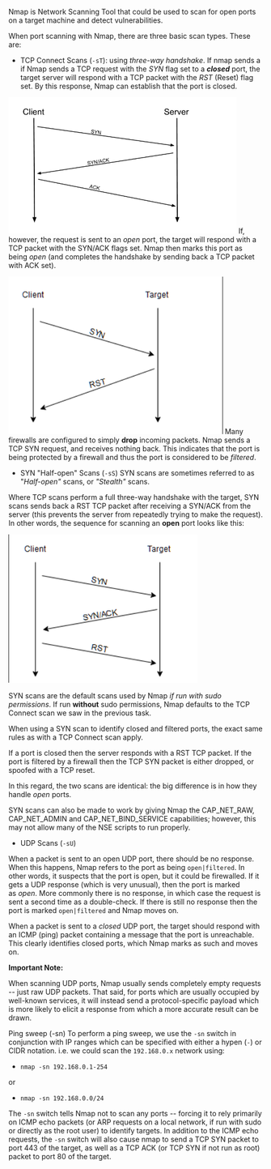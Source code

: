 
Nmap is Network Scanning Tool that could be used to scan for open ports on a target machine and detect vulnerabilities.

When port scanning with Nmap, there are three basic scan types. These are:

- TCP Connect Scans (`-sT`): using _three-way handshake_.
If nmap sends a if Nmap sends a TCP request with the _SYN_ flag set to a **_closed_** port, the target server will respond with a TCP packet with the _RST_ (Reset) flag set. By this response, Nmap can establish that the port is closed.

![](../../Attachments/Pasted%20image%2020231105005239.png)
If, however, the request is sent to an _open_ port, the target will respond with a TCP packet with the SYN/ACK flags set. Nmap then marks this port as being _open_ (and completes the handshake by sending back a TCP packet with ACK set).

![](../../Attachments/Pasted%20image%2020231105005254.png)
Many firewalls are configured to simply **drop** incoming packets. Nmap sends a TCP SYN request, and receives nothing back. This indicates that the port is being protected by a firewall and thus the port is considered to be _filtered_.

- SYN "Half-open" Scans (`-sS`)
SYN scans are sometimes referred to as "_Half-open"_ scans, or _"Stealth"_ scans.

Where TCP scans perform a full three-way handshake with the target, SYN scans sends back a RST TCP packet after receiving a SYN/ACK from the server (this prevents the server from repeatedly trying to make the request). In other words, the sequence for scanning an **open** port looks like this:

![](../../Attachments/Pasted%20image%2020231105005311.png)

SYN scans are the default scans used by Nmap _if run with sudo permissions_. If run **without** sudo permissions, Nmap defaults to the TCP Connect scan we saw in the previous task.

When using a SYN scan to identify closed and filtered ports, the exact same rules as with a TCP Connect scan apply.

If a port is closed then the server responds with a RST TCP packet. If the port is filtered by a firewall then the TCP SYN packet is either dropped, or spoofed with a TCP reset.

In this regard, the two scans are identical: the big difference is in how they handle _open_ ports.

SYN scans can also be made to work by giving Nmap the CAP_NET_RAW, CAP_NET_ADMIN and CAP_NET_BIND_SERVICE capabilities; however, this may not allow many of the NSE scripts to run properly.

- UDP Scans (`-sU`)

When a packet is sent to an open UDP port, there should be no response. When this happens, Nmap refers to the port as being `open|filtered`. In other words, it suspects that the port is open, but it could be firewalled. If it gets a UDP response (which is very unusual), then the port is marked as _open_. More commonly there is no response, in which case the request is sent a second time as a double-check. If there is still no response then the port is marked `open|filtered` and Nmap moves on.  

When a packet is sent to a _closed_ UDP port, the target should respond with an ICMP (ping) packet containing a message that the port is unreachable. This clearly identifies closed ports, which Nmap marks as such and moves on.

**Important Note:**

When scanning UDP ports, Nmap usually sends completely empty requests -- just raw UDP packets. That said, for ports which are usually occupied by well-known services, it will instead send a protocol-specific payload which is more likely to elicit a response from which a more accurate result can be drawn.

Ping sweep (-sn)
To perform a ping sweep, we use the `-sn` switch in conjunction with IP ranges which can be specified with either a hypen (`-`) or CIDR notation. i.e. we could scan the `192.168.0.x` network using:

- `nmap -sn 192.168.0.1-254`

or

- `nmap -sn 192.168.0.0/24`


The `-sn` switch tells Nmap not to scan any ports -- forcing it to rely primarily on ICMP echo packets (or ARP requests on a local network, if run with sudo or directly as the root user) to identify targets. In addition to the ICMP echo requests, the `-sn` switch will also cause nmap to send a TCP SYN packet to port 443 of the target, as well as a TCP ACK (or TCP SYN if not run as root) packet to port 80 of the target.



